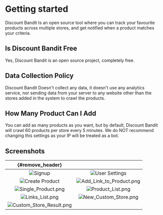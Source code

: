 # Getting started
Discount Bandit Is an open source tool where you can track your favourite products across multiple stores, and get notified when a product matches your criteria.

## Is Discount Bandit Free
Yes, Discount Bandit is an open source project, completely free.

## Data Collection Policy
Discount Bandit Doesn't collect any data, it doesn't use any analytics service, nor sending data from your server to any website other than the stores added in the system to crawl the products.

## How Many Product Can I Add
You can add as many products as you want, but by default, Discount Bandit will crawl 60 products per store every 5 minutes. We do NOT recommend changing this settings as your IP will be treated as a  bot.

## Screenshots


|                          {#remove_header}                           |                                                                    |
|:-------------------------------------------------------------------:|:------------------------------------------------------------------:|
|                ![Signup](/images/website/Signup.png)                 |         ![User Settings](/images/website/User_Settings.png)         | 
|        ![Create Product](/images/website/Create_Product.png)         | ![Add_Link_to_Product.png](/images/website/Add_Link_to_Product.png) |
|      ![Single_Product.png](/images/website/Single_Product.png)       |        ![Product_List.png](/images/website/Product_List.png)        |
|          ![Links_List.png](/images/website/Links_List.png)           |   ![New_Custom_Store.png](/images/website/New_Custom_Store.png)     |
| ![Custom_Store_Result.png](/images/website/Custom_Store_Result.png)  |   |




